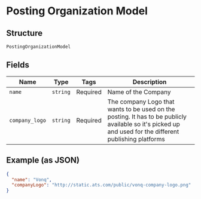 
# Posting Organization Model

## Structure

`PostingOrganizationModel`

## Fields

| Name | Type | Tags | Description |
|  --- | --- | --- | --- |
| `name` | `string` | Required | Name of the Company |
| `company_logo` | `string` | Required | The company Logo that wants to be used on the posting. It has to be publicly available so it's picked up<br>and used for the different publishing platforms |

## Example (as JSON)

```json
{
  "name": "Vonq",
  "companyLogo": "http://static.ats.com/public/vonq-company-logo.png"
}
```

